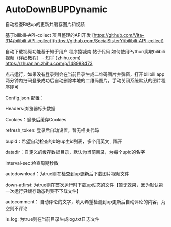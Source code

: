 ﻿# AutoDownBUPDynamic
自动检查B站up的更新并缓存图片和视频

基于bilibili-API-collect 项目整理的API开发 
[https://github.com/Vita-314/bilibili-API-collect](https://github.com/SocialSisterYi/bilibili-API-collect)

自动下载视频功能基于知乎用户 程序猿城南 帖子代码
如何使用Python爬取bilibili视频（详细教程） - 知乎 (zhihu.com)
https://zhuanlan.zhihu.com/p/148988473


点击运行，如果没有登录则会在当前目录生成二维码图片并弹窗，打开bilibili app两分钟内扫码登录成功后自动删除本地的二维码图片，手动关闭系统默认的图片程序即可

Config.json 配置：

Headers:浏览器标头数据

Cookies：登录后缓存Cookies

refresh_token: 登录后自动设置，暂无相关代码

bupid：希望自动检查的b站up主id列表，多个用英文 , 隔开

datadir：自定义的缓存数据目录，默认为当前目录，为每个upid的名字

interval-sec:检查周期秒数

autodownload：为true则在检查到up更新后下载图片视频文件

down-atfirst: 为true则在首次运行时下载up动态的文件【暂无效果，因为默认第一次运行只缓存动态列表不下载文件】

autocomment： 自动评论的文字，填入希望检测到up更新后自动评论的内容，为空则不评论

is_log: 为true则在当前目录生成log.txt日志文件
